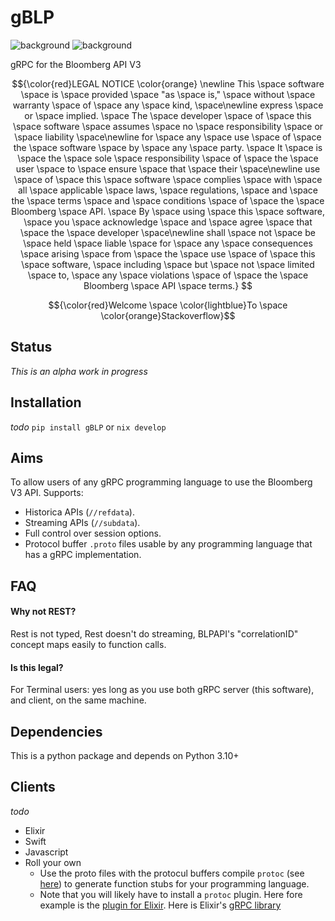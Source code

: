 # gBLP

![background](images/finvids.gif#gh-dark-mode-only)
![background](images/finvids.gif#gh-light-mode-only)

gRPC for the Bloomberg API V3

$${\color{red}LEGAL NOTICE
\color{orange} \newline
This \space software \space is \space provided \space "as \space is," \space without \space warranty \space of \space any \space kind, \space\newline express \space or \space implied. \space 
The \space developer \space of \space this \space software \space assumes \space no \space responsibility \space or \space liability \space\newline for \space any \space use \space of \space the \space software \space by \space any \space party. \space 
It \space is \space the \space sole \space responsibility \space of \space the \space user \space to \space ensure \space that \space their \space\newline use \space of \space this \space software \space complies \space with \space all \space applicable \space laws, \space regulations, \space and \space the \space terms \space and \space conditions \space of \space the \space Bloomberg \space API. \space 
By \space using \space this \space software, \space you \space acknowledge \space and \space agree \space that \space the \space developer \space\newline shall \space not \space be \space held \space liable \space for \space any \space consequences \space arising \space from \space the \space use \space of \space this \space software, \space including \space but \space not \space limited \space to, \space any \space violations \space of \space the \space Bloomberg \space API \space terms.}
$$


$${\color{red}Welcome \space \color{lightblue}To \space \color{orange}Stackoverflow}$$

## Status
_This is an alpha work in progress_

## Installation
_todo_
`pip install gBLP` or
`nix develop`

## Aims 
To allow users of any gRPC programming language to use the Bloomberg V3 API. 
Supports:
* Historica APIs (`//refdata`).
* Streaming APIs (`//subdata`).
* Full control over session options. 
* Protocol buffer `.proto` files usable by any programming language that has a gRPC implementation.

## FAQ
#### Why not REST?
Rest is not typed, Rest doesn't do streaming, BLPAPI's "correlationID" concept maps easily to function calls. 
#### Is this legal?
For Terminal users: yes long as you use both gRPC server (this software), and client, on the same machine. 

## Dependencies
This is a python package and depends on Python 3.10+

## Clients
_todo_
* Elixir
* Swift
* Javascript
* Roll your own
    * Use the proto files with the protocul buffers compile `protoc` (see [here](https://grpc.io/docs/protoc-installation/)) to generate function stubs for your programming language.
    * Note that you will likely have to install a `protoc` plugin. Here fore example is the [plugin for Elixir](https://github.com/brexhq/protobuf-elixir). Here is Elixir's [gRPC library](https://github.com/elixir-grpc/grpc)
 

